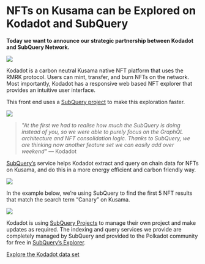 # NFTs on Kusama can be Explored on Kodadot and SubQuery

**Today we want to announce our strategic partnership between Kodadot and SubQuery Network.**

![](https://miro.medium.com/max/1400/1*Y4kdG9uEoxrySzb19QKxPg.gif)

Kodadot is a carbon neutral Kusama native NFT platform that uses the RMRK protocol. Users can mint, transfer, and burn NFTs on the network. Most importantly, Kodadot has a responsive web based NFT explorer that provides an intuitive user interface.

This front end uses a [SubQuery project](https://explorer.subquery.network/subquery/vikiival/magick) to make this exploration faster.

![](https://miro.medium.com/max/1400/0*3TdpXjj1iwGNdA3n)

> _"At the first we had to realise how much the SubQuery is doing instead of you, so we were able to purely focus on the GraphQL architecture and NFT consolidation logic. Thanks to SubQuery, we are thinking now another feature set we can easily add over weekend"_ — Kodadot

[SubQuery’s](https://subquery.network/) service helps Kodadot extract and query on chain data for NFTs on Kusama, and do this in a more energy efficient and carbon friendly way.

![](https://miro.medium.com/max/1400/0*AocvCHVWMsGtH1Oz)

In the example below, we’re using SubQuery to find the first 5 NFT results that match the search term “Canary” on Kusama.

![](https://miro.medium.com/max/1400/0*QTzLpC0D-pYWDngZ)

Kodadot is using [SubQuery Projects](https://managedservice.subquery.network/) to manage their own project and make updates as required. The indexing and query services we provide are completely managed by SubQuery and provided to the Polkadot community for free in [SubQuery’s Explorer](https://explorer.subquery.network/).

[Explore the Kodadot data set](https://explorer.subquery.network/subquery/vikiival/magick)
